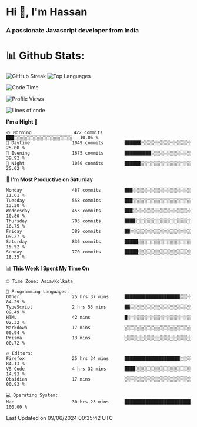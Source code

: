 # Hi 👋, I'm Hassan
### A passionate Javascript developer from India


# 📊 Github Stats:
![GitHub Streak](https://github-readme-streak-stats.herokuapp.com/?user=codeblooded47&theme=dracula&hide_border=false)
![Top Languages](https://github-readme-stats.vercel.app/api/top-langs/?username=codeblooded47&layout=compact&theme=dracula)



<!--START_SECTION:waka-->
![Code Time](http://img.shields.io/badge/Code%20Time-774%20hrs%2029%20mins-blue)

![Profile Views](http://img.shields.io/badge/Profile%20Views-15-blue)

![Lines of code](https://img.shields.io/badge/From%20Hello%20World%20I%27ve%20Written-23.5%20million%20lines%20of%20code-blue)

**I'm a Night 🦉** 

```text
🌞 Morning                422 commits         ███░░░░░░░░░░░░░░░░░░░░░░   10.06 % 
🌆 Daytime                1049 commits        ██████░░░░░░░░░░░░░░░░░░░   25.00 % 
🌃 Evening                1675 commits        ██████████░░░░░░░░░░░░░░░   39.92 % 
🌙 Night                  1050 commits        ██████░░░░░░░░░░░░░░░░░░░   25.02 % 
```
📅 **I'm Most Productive on Saturday** 

```text
Monday                   487 commits         ███░░░░░░░░░░░░░░░░░░░░░░   11.61 % 
Tuesday                  558 commits         ███░░░░░░░░░░░░░░░░░░░░░░   13.30 % 
Wednesday                453 commits         ███░░░░░░░░░░░░░░░░░░░░░░   10.80 % 
Thursday                 703 commits         ████░░░░░░░░░░░░░░░░░░░░░   16.75 % 
Friday                   389 commits         ██░░░░░░░░░░░░░░░░░░░░░░░   09.27 % 
Saturday                 836 commits         █████░░░░░░░░░░░░░░░░░░░░   19.92 % 
Sunday                   770 commits         █████░░░░░░░░░░░░░░░░░░░░   18.35 % 
```


📊 **This Week I Spent My Time On** 

```text
🕑︎ Time Zone: Asia/Kolkata

💬 Programming Languages: 
Other                    25 hrs 37 mins      █████████████████████░░░░   84.29 % 
TypeScript               2 hrs 53 mins       ██░░░░░░░░░░░░░░░░░░░░░░░   09.49 % 
HTML                     42 mins             █░░░░░░░░░░░░░░░░░░░░░░░░   02.32 % 
Markdown                 17 mins             ░░░░░░░░░░░░░░░░░░░░░░░░░   00.94 % 
Prisma                   13 mins             ░░░░░░░░░░░░░░░░░░░░░░░░░   00.72 % 

🔥 Editors: 
Firefox                  25 hrs 34 mins      █████████████████████░░░░   84.13 % 
VS Code                  4 hrs 32 mins       ████░░░░░░░░░░░░░░░░░░░░░   14.93 % 
Obsidian                 17 mins             ░░░░░░░░░░░░░░░░░░░░░░░░░   00.93 % 

💻 Operating System: 
Mac                      30 hrs 23 mins      █████████████████████████   100.00 % 
```


 Last Updated on 09/06/2024 00:35:42 UTC
<!--END_SECTION:waka-->

